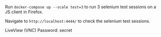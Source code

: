 Run `docker-compose up --scale test=3` to run 3 selenium test sessions on a JS client in Firefox.

Navigate to `http://localhost:4444/` to check the selenium test sessions.

LiveView (VNC) Password: secret
